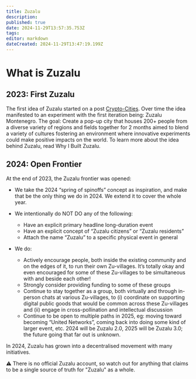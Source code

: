 ```yaml
---
title: Zuzalu
description: 
published: true
date: 2024-11-29T13:57:35.753Z
tags: 
editor: markdown
dateCreated: 2024-11-29T13:47:19.199Z
---
```


# What is Zuzalu
## 2023: First Zuzalu

The first idea of Zuzalu started on a post [Crypto-Cities](/Network-Societies/Crypto-Cities-VB). Over time the idea manifested to an experiment with the first iteration being: Zuzalu Montenegro. The goal: Create a pop-up city that houses 200+ people from a diverse variety of regions and fields together for 2 months aimed to blend a variety of cultures fostering an environment where innovative experiments could make positive impacts on the world. To learn more about the idea behind Zuzalu, read Why I Built Zuzalu.

## 2024: Open Frontier

At the end of 2023, the Zuzalu frontier was opened:

* We take the 2024 “spring of spinoffs” concept as inspiration, and make that be the only thing we do in 2024. We extend it to cover the whole year.
* We intentionally do NOT DO any of the following:
    * Have an explicit primary headline long-duration event
    * Have an explicit concept of “Zuzalu citizens” or “Zuzalu residents”
    * Attach the name “Zuzalu” to a specific physical event in general
    
 * We do:
     * Actively encourage people, both inside the existing community and on the edges of it, to run their own Zu-villages. It’s totally okay and even encouraged for some of these Zu-villages to be simultaneous with and beside each other!
     * Strongly consider providing funding to some of these groups
     * Continue to stay together as a group, both virtually and through in-person chats at various Zu-villages, to (i) coordinate on supporting digital public goods that would be common across these Zu-villages and (ii) engage in cross-pollination and intellectual discussion
     * Continue to be open to multiple paths in 2025, eg: moving toward becoming “United Networks”, coming back into doing some kind of larger event, etc. 2024 will be Zuzalu 2.0, 2025 will be Zuzalu 3.0; the future going that far out is unknown.
     
In 2024, Zuzalu has grown into a decentralised movement with many initiatives. 

⚠️ There is no official Zuzalu account, so watch out for anything that claims to be a single source of truth for "Zuzalu" as a whole. 
